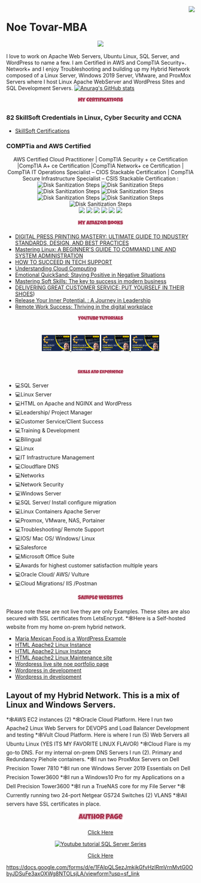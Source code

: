 <img align="right" src="https://visitor-badge.laobi.icu/badge?page_id=noetovar5.noetovar5"/>

# Noe Tovar-MBA

<p align="center">
  <a href="https://skillicons.dev">
    <img src="https://skillicons.dev/icons?i=js,html,css,wasm,ae,aws,cloudflare,docker,gcp,github,git,ai,kubernetes,linkedin,linux,mysql,nginx,ps,postman,powershell,raspberrypi,visualstudio,vscode,wordpress&perline=12" />
  </a>
</p>

I love to work on Apache Web Servers, Ubuntu Linux, SQL Server, and WordPress to name a few. I am Certified in AWS and CompTIA Security+. Network+ and I enjoy Troubleshooting and 
building up my Hybrid Network composed of a Linux Server, Windows 2019 Server, VMware, and ProxMox Servers where I host Linux Apache WebServer and WordPress Sites and SQL Development Servers.
[![Anurag's GitHub stats](https://github-readme-stats.vercel.app/api?username=noetovar5)](https://github.com/anuraghazra/github-readme-stats)



<p align="center">
  <a href="">
    <img src="https://github.com/noetovar5/portfolio/blob/main/my%20certifications.png?raw=true" height="25%" width="25%" alt="Youtube tutorial SQL Server Series"/>
 </a>
</p>

### 82 SkillSoft Credentials in Linux, Cyber Security and CCNA
- [SkillSoft Certifications](https://skillsoft.digitalbadges.skillsoft.com/profile/noetovar322053/wallet)
### COMPTia and AWS Certified 
<p align="center">
AWS Certified Cloud Practitioner | CompTIA Security + ce Certification |CompTIA A+ ce Certification |CompTIA Network+ ce Certification | CompTIA IT Operations Specialist – CIOS Stackable Certification | CompTIA Secure Infrastructure Specialist – CSIS Stackable Certification  : <br/>
<img src="https://images.credly.com/size/340x340/images/00634f82-b07f-4bbd-a6bb-53de397fc3a6/image.png" height="10%" width="10%" alt="Disk Sanitization Steps"/>
<img src="https://images.credly.com/size/340x340/images/74790a75-8451-400a-8536-92d792c5184a/CompTIA_Security_2Bce.png" height="10%" width="10%" alt="Disk Sanitization Steps"/>
<img src="https://images.credly.com/size/340x340/images/63482325-a0d6-4f64-ae75-f5f33922c7d0/CompTIA_A_2Bce.png" height="10%" width="10%" alt="Disk Sanitization Steps"/>
<img src="https://images.credly.com/size/340x340/images/e1fc05b2-959b-45a4-8d20-124b1df121fe/CompTIA_Network_2Bce.png" height="10%" width="10%" alt="Disk Sanitization Steps"/>
<img src="https://images.credly.com/size/340x340/images/7f7657b9-4d1b-4b8d-b5ee-5fdf6d7ccd71/04294_CompTIA_Cert_Badges_Specialist_-_CIOS.png" height="10%" width="10%" alt="Disk Sanitization Steps"/>
<img src="https://images.credly.com/size/340x340/images/8090280a-311f-425f-a1cd-a32770b5a444/CompTIA_CSIS.png" height="10%" width="10%" alt="Disk Sanitization Steps"/>
<img src="https://images.credly.com/size/340x340/images/1d7f03e6-9f1b-4262-a79c-d4d4a6761b63/CompTIA_ITFund.png" height="10%" width="10%" alt="Disk Sanitization Steps"/>

<br />
<img src="https://img.shields.io/badge/Amazon_AWS-FF9900?style=for-the-badge&logo=amazonaws&logoColor=white"/>
<img src="https://img.shields.io/badge/Cloudflare-F38020?style=for-the-badge&logo=Cloudflare&logoColor=white"/>
<img src="https://img.shields.io/badge/Oracle-F80000?style=for-the-badge&logo=oracle&logoColor=black"/>
<img src="https://img.shields.io/badge/Salesforce-00A1E0?style=for-the-badge&logo=Salesforce&logoColor=white"/>
<img src="https://img.shields.io/badge/Linux-FCC624?style=for-the-badge&logo=linux&logoColor=black"/>
<img src="https://img.shields.io/badge/Ubuntu-E95420?style=for-the-badge&logo=ubuntu&logoColor=white"/>
<br />


<p align="center">
  <a href="">
    <img src="https://github.com/noetovar5/noetovar5/blob/main/my%20amazon%20books.png" height="25%" width="25%" alt="Youtube tutorial SQL Server Series"/>
 </a>
</p>


- [DIGITAL PRESS PRINTING MASTERY: ULTIMATE GUIDE TO INDUSTRY STANDARDS, DESIGN, AND BEST PRACTICES](https://a.co/d/gZF6ubi)
- [Mastering Linux: A BEGINNER'S GUIDE TO COMMAND LINE AND SYSTEM ADMINISTRATION](https://a.co/d/eItJxxY)
- [HOW TO SUCCEED IN TECH SUPPORT](https://a.co/d/9FIIsYo)
- [Understanding Cloud Computing](https://a.co/d/i1ENCOH)
- [Emotional QuickSand: Staying Positive in Negative Situations](https://a.co/d/e2VgEPw)
- [Mastering Soft Skills: The key to success in modern business](https://a.co/d/8mwdCZf)
- [DELIVERING GREAT CUSTOMER SERVICE: PUT YOURSELF IN THEIR SHOES](https://a.co/d/bH9x3qQ))
- [Release Your Inner Potential. : A Journey in Leadership](https://a.co/d/ehh0WEQ)
- [Remote Work Success: Thriving in the digital workplace](https://a.co/d/9G8A0ks)


<p align="center">
  <a href="">
    <img src="https://github.com/noetovar5/noetovar5/blob/main/youtube%20tutorials.png" height="25%" width="25%" alt="Youtube tutorial SQL Server Series"/>
 </a>
</p>



<p align="center">
<br/>
  
<a href="https://youtu.be/sw4q5Hn4DxU?si=Krk2d_uwGlt1csBg">
    <img src="https://github.com/noetovar5/noetovar5/blob/main/sql%20server.png" height="15%" width="15%" alt="Youtube tutorial SQL Server Series"/>

</a>
  <a href="https://youtu.be/hZZzCGx-UI0?si=26PREJ8DRJYeL60U">
    <img src="https://github.com/noetovar5/noetovar5/blob/main/ubuntu%20container.png" height="15%" width="15%" alt="Youtube tutorial SQL Server Series"/>
</a>
<a href="https://youtu.be/gAGgJkyqAmI?si=7O2OzZG0qldIJriI">
    <img src="https://github.com/noetovar5/noetovar5/blob/main/Learn%20Linux%20Commands%20Lesson1.png" height="15%" width="15%" alt="Youtube tutorial SQL Server Serie"/>

</a>
<a href="https://youtu.be/AYTR3IJ0OIA?si=mPJ54Ype8-Lx4dHc">
    <img src="https://github.com/noetovar5/noetovar5/blob/main/learning%20linux%20commands%20lesson2.png" height="15%" width="15%" alt="Youtube tutorial SQL Server Serie"/>
   
</a>
  </p>
  <br/>


<p align="center">
  <a href="">
    <img src="https://github.com/noetovar5/portfolio/blob/main/skills%20and%20experience.png?raw=true" height="25%" width="25%" alt="Youtube tutorial SQL Server Series"/>
 </a>
</p>
  
* 💻SQL Server
* 💻Linux Server
* 💻HTML on Apache and NGINX and WordPress
* 💻Leadership/ Project Manager
* 💻Customer Service/Client Success
* 💻Training & Development
* 💻Bilingual
* 💻Linux
* 💻IT Infrastructure Management
* 💻Cloudflare DNS
* 💻Networks
* 💻Network Security
* 💻Windows Server
* 💻SQL Server/ Install configure migration
* 💻Linux Containers Apache Server
* 💻Proxmox, VMware, NAS, Portainer
* 💻Troubleshooting/ Remote Support
* 💻IOS/ Mac OS/ Windows/ Linux
* 💻Salesforce
* 💻Microsoft Office Suite
* 💻Awards for highest customer satisfaction multiple years
* 💻Oracle Cloud/ AWS/ Vulture
* 💻Cloud Migrations/ IIS /Postman


<p align="center">
  <a href="">
    <img src="https://github.com/noetovar5/portfolio/blob/main/sample%20websites.png?raw=true?raw=true" height="25%" width="25%" alt="Youtube tutorial SQL Server Series"/>
 </a>
</p>


Please note these are not live they are only Examples.
These sites are also secured with SSL certificates from LetsEncrypt.
*🕸️Here is a Self-hosted website from my home on-prem hybrid network. 
- [Maria Mexican Food is a WordPress Example](https://maria.tovartech.org/)
- [HTML Apache2 Linux Instance](https://jose.tovartech.org)
- [HTML Apache2 Linux Instance](https://amd.tovartech.org)
- [HTML Apache2 Linux Maintenance site](https://comingsoon.tovartech.org/)
- [Wordpress live site noe portfolio page](https://noe2.tovartech.org/)
- [Wordpress in development]()
- [Wordpress in development]()

## Layout of my Hybrid Network. This is a mix of Linux and Windows Servers.
*🕸️AWS EC2 instances (2)
*🕸️Oracle Cloud Platform. Here I run two Apache2 Linux Web Servers for DEVOPS and Load Balancer Development and testing
*🕸️Vult Cloud Platform. Here is where I run (5) Web Servers all Ubuntu Linux (YES ITS MY FAVORITE LINUX FLAVOR)
*🕸️Cloud Flare is my go-to DNS. For my internal on-prem DNS Servers I run (2). Primary and Redundancy Piehole containers.
*🕸️I run two ProxMox Servers on Dell Precision Tower 7810
*🕸️I run one Windows Server 2019 Essentials on Dell Precision Tower3600
*🕸️I run a Windows10 Pro for my Applications on a Dell Precision Tower3600
*🕸️I run a TrueNAS core for my File Server
*🕸️Currently running two 24-port Netgear GS724 Switches (2) VLANS
*🕸️All servers have SSL certificates in place.


<p align="center">
  <a href="https://www.amazon.com/stores/author/B096BJRGGD/allbooks">
    <img src="https://github.com/noetovar5/portfolio/blob/main/Author%20Page.png?raw=true?raw=true" height="25%" width="25%" alt="Youtube tutorial SQL Server Series"/>
 </a>
</p>

<p align="center">
  <a href="https://www.amazon.com/stores/author/B096BJRGGD/allbooks">
    Click Here
 </a>
</p>




<p align="center">
  <a href="https://www.linkedin.com/in/noe-tovar-mba">
    <img src="https://content.linkedin.com/content/dam/brand/site/img/logo/logo-r.png" height="25%" width="25%" alt="Youtube tutorial SQL Server Series"/>
 </a>
</p>




<p align="center">
  <a href="https://www.linkedin.com/in/noe-tovar-mba">
    Click Here
 </a>
</p>

https://docs.google.com/forms/d/e/1FAIpQLSezJmkjkGfvHzIRmVrnMvtG0ObyJDSuFe3axOXWg8NTOLsjLA/viewform?usp=sf_link
